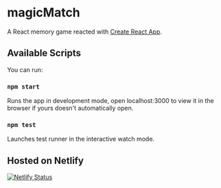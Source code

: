 # magicMatch
A React memory game reacted with [Create React App](https://github.com/facebook/create-react-app).

## Available Scripts
You can run:

### `npm start`
Runs the app in development mode, open localhost:3000 to view it in the browser if yours doesn't automatically open.

### `npm test`
Launches test runner in the interactive watch mode.

## Hosted on Netlify
[![Netlify Status](https://api.netlify.com/api/v1/badges/22efcf3f-3600-4da4-9b36-fd5fb6e08f3c/deploy-status)](https://app.netlify.com/sites/magic-matching/deploys)
